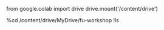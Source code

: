 from google.colab import drive
drive.mount('/content/drive')

%cd /content/drive/MyDrive/fu-workshop
!ls
